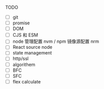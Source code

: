 TODO

- [ ] git
- [ ] promise
- [ ] DOM
- [ ] CJS 和 ESM
- [ ] node 管理配置 nvm / npm 镜像源配置 nrm
- [ ] React source node
- [ ] state management
- [ ] http/ssl
- [ ] algorithem
- [ ] BFC
- [ ] SFC
- [ ] flex calculate
